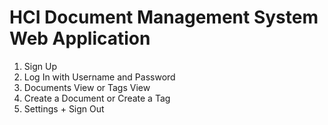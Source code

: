 # HCI Document Management System Web Application
1. Sign Up
2. Log In with Username and Password
3. Documents View or Tags View
4. Create a Document or Create a Tag
5. Settings + Sign Out
